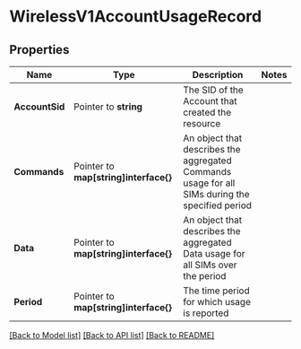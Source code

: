 # WirelessV1AccountUsageRecord

## Properties

Name | Type | Description | Notes
------------ | ------------- | ------------- | -------------
**AccountSid** | Pointer to **string** | The SID of the Account that created the resource |
**Commands** | Pointer to **map[string]interface{}** | An object that describes the aggregated Commands usage for all SIMs during the specified period |
**Data** | Pointer to **map[string]interface{}** | An object that describes the aggregated Data usage for all SIMs over the period |
**Period** | Pointer to **map[string]interface{}** | The time period for which usage is reported |

[[Back to Model list]](../README.md#documentation-for-models) [[Back to API list]](../README.md#documentation-for-api-endpoints) [[Back to README]](../README.md)


